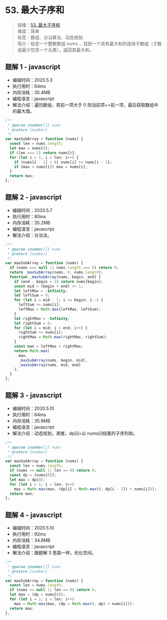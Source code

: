 # 53. 最大子序和

> 链接：[53. 最大子序和](https://leetcode-cn.com/problems/jump-game/)  
> 难度：简单  
> 标签：数组、分治算法、动态规划  
> 简介：给定一个整数数组 nums ，找到一个具有最大和的连续子数组（子数组最少包含一个元素），返回其最大和。

## 题解 1 - javascript

- 编辑时间：2020.5.3
- 执行用时：64ms
- 内存消耗：35.4MB
- 编程语言：javascript
- 解法介绍：遍历数组，若前一项大于 0 则当前项+=前一项，最后获取数组中的最大值。

```javascript
/**
 * @param {number[]} nums
 * @return {number}
 */
var maxSubArray = function (nums) {
  const len = nums.length;
  let max = nums[0];
  if (len === 1) return nums[0];
  for (let i = 1; i < len; i++) {
    if (nums[i - 1] > 0) nums[i] += nums[i - 1];
    if (max < nums[i]) max = nums[i];
  }
  return max;
};
```

## 题解 2 - javascript

- 编辑时间：2020.5.7
- 执行用时：80ms
- 内存消耗：35.2MB
- 编程语言：javascript
- 解法介绍：分治法。

```javascript
/**
 * @param {number[]} nums
 * @return {number}
 */
var maxSubArray = function (nums) {
  if (nums === null || nums.length === 0) return 0;
  return _maxSubArray(nums, 0, nums.length);
  function _maxSubArray(nums, begin, end) {
    if (end - begin < 2) return nums[begin];
    const mid = (begin + end) >> 1;
    let leftMax = -Infinity;
    let leftSum = 0;
    for (let i = mid - 1; i >= begin; i--) {
      leftSum += nums[i];
      leftMax = Math.max(leftMax, leftSum);
    }
    let rightMax = -Infinity;
    let rightSum = 0;
    for (let i = mid; i < end; i++) {
      rightSum += nums[i];
      rightMax = Math.max(rightMax, rightSum);
    }
    const max = leftMax + rightMax;
    return Math.max(
      max,
      _maxSubArray(nums, begin, mid),
      _maxSubArray(nums, mid, end)
    );
  }
};
```

## 题解 3 - javascript

- 编辑时间：2020.5.10
- 执行用时：64ms
- 内存消耗：35.9MB
- 编程语言：javascript
- 解法介绍：动态规划，递推，dp[i]=以 nums[i]结尾的子序列和。

```javascript
/**
 * @param {number[]} nums
 * @return {number}
 */
var maxSubArray = function (nums) {
  const len = nums.length;
  if (nums == null || len == 0) return 0;
  const dp = [nums[0]];
  let max = dp[0];
  for (let i = 1; i < len; i++)
    max = Math.max(max, (dp[i] = Math.max(0, dp[i - 1]) + nums[i]));
  return max;
};
```

## 题解 4 - javascript

- 编辑时间：2020.5.10
- 执行用时：92ms
- 内存消耗：34.8MB
- 编程语言：javascript
- 解法介绍：跟题解 3 思路一样，优化空间。

```javascript
/**
 * @param {number[]} nums
 * @return {number}
 */
var maxSubArray = function (nums) {
  const len = nums.length;
  if (nums == null || len == 0) return 0;
  let max = (dp = nums[0]);
  for (let i = 1; i < len; i++)
    max = Math.max(max, (dp = Math.max(0, dp) + nums[i]));
  return max;
};
```
